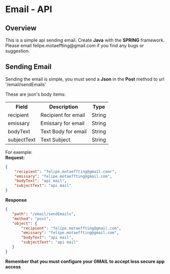 <h1> Email - API </h1>

<h2> Overview </h2>
<p> 
This is a simple api sending email. Create <b>Java</b> with the <b>SPRING</b> framework.
<br/>
Please email felipe.motaeffting@gmail.com if you find any bugs or suggestion.
</p>

<h2> Sending Email </h2>
<p>
Sending the email is simple, you must send a <b>Json</b> in the <b>Post</b> method to url '/email/sendEmails'

These are json's body items:
<table>
<tr>
  <th> Field </th>
  <th> Description </th>
  <th> Type </th>
</tr>
<tr>
  <td> recipient </td>
  <td> Recipient for email </td>
  <td> String </td>
</tr>
<tr>
  <td> emissary </td>
  <td> Emissary for email </td>
  <td> String </td>
</tr>
<tr>
  <td> bodyText </td>
  <td> Text Body for email </td>
  <td> String </td>
</tr>
<tr>
  <td> subjectText </td>
  <td> Text Subject </td>
  <td> String </td>
 </tr>
</table>

For exemple:
<br/><b>Request:</b><br/>
```json
{
	"recipient": "felipe.motaeffting@gmail.comr",
	"emissary": "felipe.motaeffting@gmail.com",
	"bodyText": "api mail",
	"subjectText": "api mail"
}
```
<b>Response</b>
```json
{
   "path": "/email/sendEmails",
   "method": "post",
   "object": {
       "recipient": "felipe.motaeffting@gmail.com",
       "emissary": "felipe.motaeffting@gmail.com",
       "bodyText": "api mail",
       "subjectText": "api mail"
   }
}
```

<b> Remember that you must configure your GMAIL to accept less secure app access </b>
</p>

